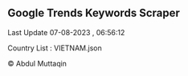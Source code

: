 

## Google Trends Keywords Scraper 
 
Last Update 07-08-2023 , 06:56:12

Country List :
VIETNAM.json



© Abdul Muttaqin 
